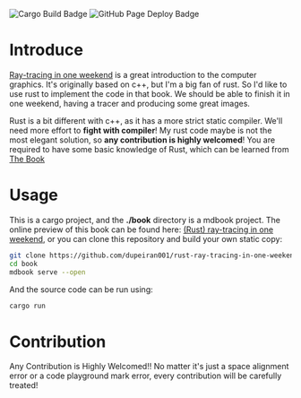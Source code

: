 
![Cargo Build Badge](https://github.com/dupeiran001/rust-ray-tracing-in-one-weekend/actions/workflows/cargo_test_build.yaml/badge.svg)
![GitHub Page Deploy Badge](https://github.com/dupeiran001/rust-ray-tracing-in-one-weekend/actions/workflows/deploy_mdbook.yml/badge.svg)

# Introduce

[Ray-tracing in one weekend](https://raytracing.github.io/books/RayTracingInOneWeekend.html) is a great introduction
to the computer graphics. It's originally based on c++, but I'm a big fan of rust. So I'd like to use rust to implement
the code in that book. We should be able to finish it in one weekend, having a tracer and producing some great images.

Rust is a bit different with c++, as it has a more strict static compiler. We'll need more effort to **fight with compiler**!
My rust code maybe is not the most elegant solution, so **any contribution is highly welcomed**! You are required to have some
basic knowledge of Rust, which can be learned from [The Book](https://doc.rust-lang.org/book/)

# Usage

This is a cargo project, and the **./book** directory is a mdbook project. The online preview of this book can be
found here: [(Rust) ray-tracing in one weekend](https://dupeiran001.github.io/rust-ray-tracing-in-one-weekend/), or
you can clone this repository and build your own static copy:

```bash
git clone https://github.com/dupeiran001/rust-ray-tracing-in-one-weekend
cd book
mdbook serve --open
```

And the source code can be run using:

```bash
cargo run
```

# Contribution

Any Contribution is Highly Welcomed!! No matter it's just a space alignment error or a code playground mark error, every contribution will be carefully treated!
